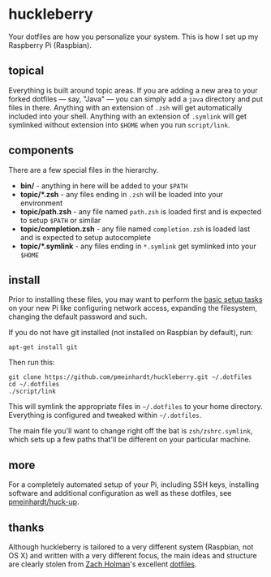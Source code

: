 # huckleberry

Your dotfiles are how you personalize your system. This is how I set up my Raspberry Pi (Raspbian).

## topical

Everything is built around topic areas. If you are adding a new area to your forked dotfiles — say, "Java" — you can simply add a `java` directory and put files in there. Anything with an extension of `.zsh` will get automatically included into your shell. Anything with an extension of `.symlink` will get symlinked without extension into `$HOME` when you run `script/link`.

## components

There are a few special files in the hierarchy.

- **bin/** - anything in here will be added to your `$PATH`
- **topic/*.zsh** - any files ending in `.zsh` will be loaded into your environment
- **topic/path.zsh** - any file named `path.zsh` is loaded first and is expected to setup `$PATH` or similar
- **topic/completion.zsh** - any file named `completion.zsh` is loaded last and is expected to setup autocomplete
- **topic/*.symlink** - any files ending in `*.symlink` get symlinked into your `$HOME`

## install

Prior to installing these files, you may want to perform the [basic setup tasks](https://gist.github.com/pmeinhardt/893f9ca32b9baf8794cda08c27001c03) on your new Pi like configuring network access, expanding the filesystem, changing the default password and such.

If you do not have git installed (not installed on Raspbian by default), run:

```shell
apt-get install git
```

Then run this:

```shell
git clone https://github.com/pmeinhardt/huckleberry.git ~/.dotfiles
cd ~/.dotfiles
./script/link
```

This will symlink the appropriate files in `~/.dotfiles` to your home directory. Everything is configured and tweaked within `~/.dotfiles`.

The main file you'll want to change right off the bat is `zsh/zshrc.symlink`, which sets up a few paths that'll be different on your particular machine.

## more

For a completely automated setup of your Pi, including SSH keys, installing software and additional configuration as well as these dotfiles, see [pmeinhardt/huck-up](https://github.com/pmeinhardt/huck-up).

## thanks

Although huckleberry is tailored to a very different system (Raspbian, not OS X) and written with a very different focus, the main ideas and structure are clearly stolen from [Zach Holman](https://github.com/holman)'s excellent [dotfiles](https://github.com/holman/dotfiles).

